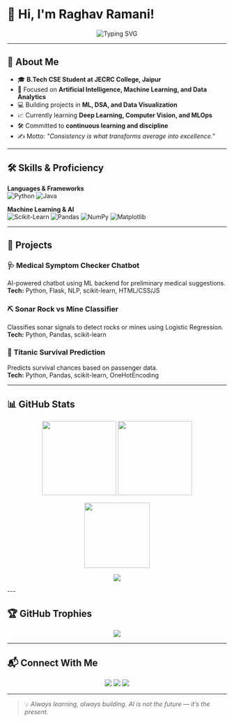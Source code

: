 # 👋 Hi, I'm Raghav Ramani!  

<div align="center">
  <img src="https://readme-typing-svg.herokuapp.com?font=Fira+Code&weight=500&size=22&pause=1000&color=00F7A3&center=true&vCenter=true&width=500&lines=Aspiring+AI%2FML+Engineer;Data+Analyst+%7C+ML+Project+Developer;Learning+DSA+in+Java;Turning+Data+into+Intelligence" alt="Typing SVG" />
</div>  

---

## 💫 About Me  

- 🎓 **B.Tech CSE Student at JECRC College, Jaipur**  
- 🤖 Focused on **Artificial Intelligence, Machine Learning, and Data Analytics**  
- 💻 Building projects in **ML, DSA, and Data Visualization**  
- 📈 Currently learning **Deep Learning, Computer Vision, and MLOps**  
- 🛠️ Committed to **continuous learning and discipline**  
- ✍ Motto: *"Consistency is what transforms average into excellence."*  

---

## 🛠️ Skills & Proficiency  

**Languages & Frameworks**  
![Python](https://img.shields.io/badge/Python-3776AB?style=for-the-badge&logo=python&logoColor=white)
![Java](https://img.shields.io/badge/Java-%23ED8B00.svg?style=for-the-badge&logo=java&logoColor=white)

**Machine Learning & AI**  
![Scikit-Learn](https://img.shields.io/badge/scikit--learn-%23F7931E?style=for-the-badge&logo=scikit-learn&logoColor=white)
![Pandas](https://img.shields.io/badge/pandas-%23150458?style=for-the-badge&logo=pandas&logoColor=white)
![NumPy](https://img.shields.io/badge/numpy-013243?style=for-the-badge&logo=numpy&logoColor=white)
![Matplotlib](https://img.shields.io/badge/Matplotlib-ffffff?style=for-the-badge&logo=matplotlib&logoColor=black)


---

## 📂 Projects  

### 🩺 **Medical Symptom Checker Chatbot**  
AI-powered chatbot using ML backend for preliminary medical suggestions.  
**Tech:** Python, Flask, NLP, scikit-learn, HTML/CSS/JS  

### ⛏ **Sonar Rock vs Mine Classifier**  
Classifies sonar signals to detect rocks or mines using Logistic Regression.  
**Tech:** Python, Pandas, scikit-learn  

### 🚢 **Titanic Survival Prediction**  
Predicts survival chances based on passenger data.  
**Tech:** Python, Pandas, scikit-learn, OneHotEncoding  

---

## 📊 GitHub Stats  

<p align="center">
  <!-- Neon Glow Theme Stats -->
  <img src="https://github-readme-stats.vercel.app/api?username=Raghav1378&show_icons=true&theme=tokyonight&hide_border=true&bg_color=0D1117&title_color=39FF14&icon_color=39FF14" height="170"/>
  
  <!-- Fire Edition Streak -->
  <img src="https://github-readme-streak-stats.herokuapp.com?user=Raghav1378&theme=github-dark-blue&hide_border=true&fire=FF4500&currStreakLabel=FFD700" height="170"/>
</p>

<p align="center">
  <!-- Compact Top Languages -->
  <img src="https://github-readme-stats.vercel.app/api/top-langs/?username=Raghav1378&layout=compact&theme=tokyonight&hide_border=true&bg_color=0D1117&title_color=39FF14" height="150"/>
</p>

<p align="center">
  <!-- AI-style Activity Graph -->
  <img src="https://github-readme-activity-graph.vercel.app/graph?username=Raghav1378&bg_color=0D1117&color=00F5FF&line=00F5FF&point=FFFFFF&area=true&hide_border=true"/>
</p>
---

## 🏆 GitHub Trophies  

<p align="center">
  <img src="https://github-profile-trophy.vercel.app/?username=Raghav1378&theme=algolia&no-frame=true&row=1&column=6" />
</p>

---
## 📬 Connect With Me  

<p align="center">
  <a href="mailto:raghavramani2004@gmail.com"><img src="https://img.shields.io/badge/Email-raghavramani2004%40gmail.com-D14836?style=for-the-badge&logo=gmail&logoColor=white"></a>
  <a href="https://www.kaggle.com/raghavramani3232"><img src="https://img.shields.io/badge/Kaggle-raghavramani3232-blue?logo=kaggle&logoColor=white&style=for-the-badge"></a>
  <a href="https://www.linkedin.com/in/raghav-ramani-711b56256/"><img src="https://img.shields.io/badge/LinkedIn-Raghav%20Ramani-0077B5?style=for-the-badge&logo=linkedin&logoColor=white"></a>
</p>

---

> 💡 *Always learning, always building. AI is not the future — it’s the present.*  
